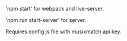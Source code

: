 'npm start' for webpack and live-server.

'npm run start-server' for server.

Requires config.js file with musixmatch api key.